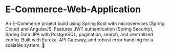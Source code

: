 # E-Commerce-Web-Application
An E-Commerce project build using Spring Boot with microservices (Spring Cloud) and AngularJS. Features JWT authentication (Spring Security), Spring Data JPA with PostgreSQL, pagination, search, and centralized config. Built with Eureka, API Gateway, and robust error handling for a scalable system. 🚀
